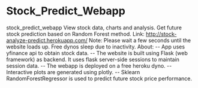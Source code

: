 # Stock_Predict_Webapp
 stock_predict_webapp View stock data, charts and analysis. Get future stock prediction based on Random Forest method.  Link: http://stock-analyze-predict.herokuapp.com/  Note: Please wait a few seconds until the website loads up. Free dynos sleep due to inactivity.  About: -- App uses yfinance api to obtain stock data.  -- The website is built using Flask (web framework) as backend. It uses flask server-side sessions to maintain session data.  -- The webapp is deployed on a free heroku dyno.  -- Interactive plots are generated using plotly.  -- Sklearn RandomForestRegressor is used to predict future stock price performance.

